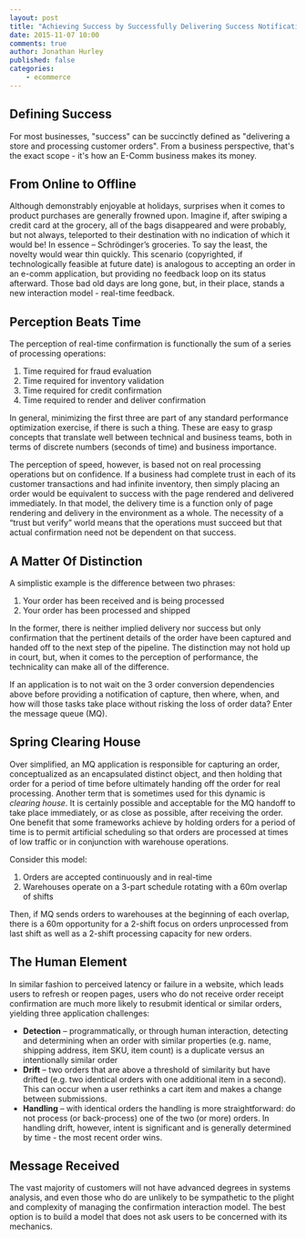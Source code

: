 ```yaml
---
layout: post
title: "Achieving Success by Successfully Delivering Success Notification"
date: 2015-11-07 10:00
comments: true
author: Jonathan Hurley
published: false
categories:
    - ecommerce
--- 
```


Defining Success
----------------

For most businesses, "success" can be succinctly defined as "delivering a store and 
processing customer orders". From a business perspective, that's the exact scope - it's 
how an E-Comm business makes its money.

From Online to Offline
----------------------

Although demonstrably enjoyable at holidays, surprises when it comes to product purchases 
are generally frowned upon. Imagine if, after swiping a credit card at the grocery, all of 
the bags disappeared and were probably, but not always, teleported to their destination 
with no indication of which it would be! In essence – Schrödinger’s groceries. To say the 
least, the novelty would wear thin quickly. This scenario (copyrighted, if technologically 
feasible at future date) is analogous to accepting an order in an e-comm application, but 
providing no feedback loop on its status afterward. Those bad old days are long gone, but, 
in their place, stands a new interaction model - real-time feedback.

<!-- more -->

Perception Beats Time
---------------------

The perception of real-time confirmation is functionally the sum of a series of processing 
operations:

1. Time required for fraud evaluation
2. Time required for inventory validation
3. Time required for credit confirmation
4. Time required to render and deliver confirmation

In general, minimizing the first three are part of any standard performance optimization 
exercise, if there is such a thing. These are easy to grasp concepts that translate well 
between technical and business teams, both in terms of discrete numbers (seconds of time) 
and business importance.

The perception of speed, however, is based not on real processing operations but on 
confidence. If a business had complete trust in each of its customer transactions and had 
infinite inventory, then simply placing an order would be equivalent to success with the page 
rendered and delivered immediately. In that model, the delivery time is a function 
only of page rendering and delivery in the environment as a whole. The necessity of a “trust 
but verify” world means that the operations must succeed but that actual confirmation 
need not be dependent on that success.

A Matter Of Distinction
-----------------------

A simplistic example is the difference between two phrases:

1. Your order has been received and is being processed
1. Your order has been processed and shipped

In the former, there is neither implied delivery nor success but only confirmation that the 
pertinent details of the order have been captured and handed off to the next step of the 
pipeline. The distinction may not hold up in court, but, when it comes to the perception of 
performance, the technicality can make all of the difference.

If an application is to not wait on the 3 order conversion dependencies above before 
providing a notification of capture, then where, when, and how will those tasks take place 
without risking the loss of order data? Enter the message queue (MQ).

Spring Clearing House
---------------------

Over simplified, an MQ application is responsible for capturing an order, conceptualized 
as an encapsulated distinct object, and then holding that order for a period of time before 
ultimately handing off the order for real processing. Another term that is sometimes used 
for this dynamic is *clearing house*. It is certainly possible and acceptable for the MQ 
handoff to take place immediately, or as close as possible, after receiving the order. One 
benefit that some frameworks achieve by holding orders for a period of time is to permit 
artificial scheduling so that orders are processed at times of low traffic or in 
conjunction with warehouse operations.

Consider this model:

1. Orders are accepted continuously and in real-time
1. Warehouses operate on a 3-part schedule rotating with a 60m overlap of shifts

Then, if MQ sends orders to warehouses at the beginning of each overlap, there is a 60m 
opportunity for a 2-shift focus on orders unprocessed from last shift as well as a 2-shift 
processing capacity for new orders.

The Human Element
-----------------

In similar fashion to perceived latency or failure in a website, which leads users to 
refresh or reopen pages, users who do not receive order receipt confirmation are much more 
likely to resubmit identical or similar orders, yielding three application challenges:

* **Detection** – programmatically, or through human interaction, detecting and determining 
when an order with similar properties (e.g. name, shipping address, item SKU, item count) 
is a duplicate versus an intentionally similar order
* **Drift** – two orders that are above a threshold of similarity but have drifted (e.g. two 
identical orders with one additional item in a second). This can occur when a user rethinks 
a cart item and makes a change between submissions.
* **Handling** – with identical orders the handling is more straightforward: do not process 
(or back-process) one of the two (or more) orders. In handling drift, however, intent is 
significant and is generally determined by time - the most recent order wins.

Message Received
----------------

The vast majority of customers will not have advanced degrees in systems analysis, and even 
those who do are unlikely to be sympathetic to the plight and complexity of managing the 
confirmation interaction model. The best option is to build a model that does not ask users 
to be concerned with its mechanics.


